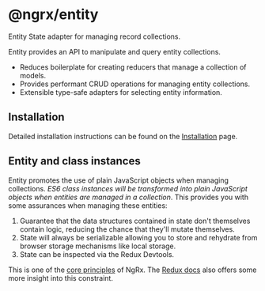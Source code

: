 # @ngrx/entity

Entity State adapter for managing record collections.

Entity provides an API to manipulate and query entity collections.

- Reduces boilerplate for creating reducers that manage a collection of models.
- Provides performant CRUD operations for managing entity collections.
- Extensible type-safe adapters for selecting entity information.

## Installation 

Detailed installation instructions can be found on the [Installation](guide/entity/install) page.

## Entity and class instances

Entity promotes the use of plain JavaScript objects when managing collections. *ES6 class instances will be transformed into plain JavaScript objects when entities are managed in a collection*. This provides you with some assurances when managing these entities:

1. Guarantee that the data structures contained in state don't themselves contain logic, reducing the chance that they'll mutate themselves.
2. State will always be serializable allowing you to store and rehydrate from browser storage mechanisms like local storage.
3. State can be inspected via the Redux Devtools.

This is one of the [core principles](docs) of NgRx. The [Redux docs](https://redux.js.org/faq/organizingstate#can-i-put-functions-promises-or-other-non-serializable-items-in-my-store-state) also offers some more insight into this constraint.
